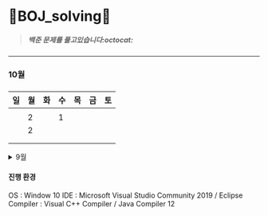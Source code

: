 # :seedling:BOJ_solving:seedling:

> ##### 백준 문제를 풀고있습니다:octocat:
***


### 10월
#####
일 | 월 | 화 | 수 | 목 | 금 | 토
---- | ---- | ---- | ---- | ---- | ---- | ---- 
   |  |   |  |  |    |
   |   | 2  |   | 1   |    |
   |   | 2  |   |   |    |
   |   |   |   |   |    |
   |   |   |   |   |    |


<details>
<summary>9월</summary>
<div markdown="1">

일 | 월 | 화 | 수 | 목 | 금 | 토
---- | ---- | ---- | ---- | ---- | ---- | ---- 
   |   |   |   |   |    |
   |   |   |   |   |    |
   |   |   |   |   |    |
   |   |   | 4 |   | 3 |
   | 3 |   |   |   |    |
</div>
</details>

#### 진행 환경

OS : Window 10
IDE : Microsoft Visual Studio Community 2019 / Eclipse
Compiler : Visual C++ Compiler / Java Compiler 12
